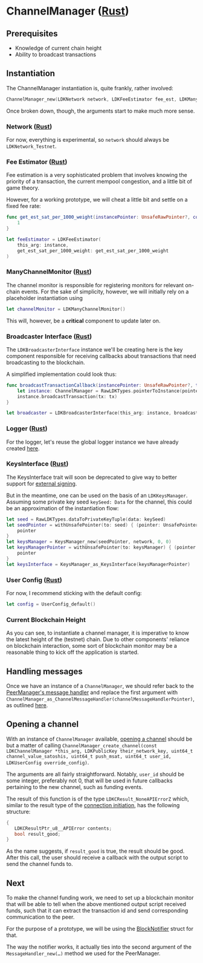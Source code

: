 # ChannelManager ([Rust](https://docs.rs/lightning/0.0.11/lightning/ln/channelmanager/index.html))

## Prerequisites

* Knowledge of current chain height
* Ability to broadcast transactions

## Instantiation

The ChannelManager instantiation is, quite frankly, rather involved:

```c
ChannelManager_new(LDKNetwork network, LDKFeeEstimator fee_est, LDKManyChannelMonitor monitor, LDKBroadcasterInterface tx_broadcaster, LDKLogger logger, LDKKeysInterface keys_manager, LDKUserConfig config, uintptr_t current_blockchain_height)
```

Once broken down, though, the arguments start to make much more sense.

### Network ([Rust](https://docs.rs/bitcoin/0.21.0/bitcoin/network/constants/enum.Network.html))

For now, everything is experimental, so `network` should always be `LDKNetwork_Testnet`.

### Fee Estimator ([Rust](https://docs.rs/lightning/0.0.11/lightning/chain/chaininterface/trait.FeeEstimator.html))

Fee estimation is a very sophisticated problem that involves knowing the priority of a transaction,
the current mempool congestion, and a little bit of game theory.

However, for a working prototype, we will cheat a little bit and settle on a fixed fee rate:

```swift
func get_est_sat_per_1000_weight(instancePointer: UnsafeRawPointer?, confirmationTarget: LDKConfirmationTarget) -> UInt64 {
    1
}

let feeEstimator = LDKFeeEstimator(
    this_arg: instance,
    get_est_sat_per_1000_weight: get_est_sat_per_1000_weight
)
```

### ManyChannelMonitor ([Rust](https://docs.rs/lightning/0.0.11/lightning/ln/channelmonitor/trait.ManyChannelMonitor.html))

The channel monitor is responsible for registering monitors for relevant on-chain events. For the
sake of simplicity, however, we will initially rely on a placeholder instantiation using

```swift
let channelMonitor = LDKManyChannelMonitor()
``` 

This will, however, be a **critical** component to update later on.

### Broadcaster Interface ([Rust](https://docs.rs/lightning/0.0.11/lightning/chain/chaininterface/trait.BroadcasterInterface.html))

The `LDKBroadcasterInterface` instance we'll be creating here is the key component responsible
for receiving callbacks about transactions that need broadcasting to the blockchain.

A simplified implementation could look thus:

```swift
func broadcastTransactionCallback(instancePointer: UnsafeRawPointer?, tx: LDKTransaction) -> Void {
    let instance: ChannelManager = RawLDKTypes.pointerToInstance(pointer: instancePointer!)
    instance.broadcastTransaction(tx: tx)
}

let broadcaster = LDKBroadcasterInterface(this_arg: instance, broadcast_transaction: broadcastTransactionCallback)
```

### Logger ([Rust](https://docs.rs/lightning/0.0.11/lightning/util/logger/trait.Logger.html))

For the logger, let's reuse the global logger instance we have already created [here](PeerManager.md#logger-rust).

### KeysInterface ([Rust](https://docs.rs/lightning/0.0.11/lightning/chain/keysinterface/trait.KeysInterface.html))

The KeysInterface trait will soon be deprecated to give way to better support for [external signing](README.md#signing).

But in the meantime, one can be used on the basis of an `LDKKeysManager`. Assuming some private
key seed `keySeed: Data` for the channel, this could be an approximation of the instantiation flow:

```swift
let seed = RawLDKTypes.dataToPrivateKeyTuple(data: keySeed)
let seedPointer = withUnsafePointer(to: seed) { (pointer: UnsafePointer<RawLDKTypes.SecretKey>) in
    pointer
}
let keysManager = KeysManager_new(seedPointer, network, 0, 0)
let keysManagerPointer = withUnsafePointer(to: keysManager) { (pointer: UnsafePointer<LDKKeysManager>) in
    pointer
}
let keysInterface = KeysManager_as_KeysInterface(keysManagerPointer)
```

### User Config ([Rust](https://docs.rs/lightning/0.0.11/lightning/util/config/struct.UserConfig.html))

For now, I recommend sticking with the default config:

```swift
let config = UserConfig_default()
```

### Current Blockchain Height

As you can see, to instantiate a channel manager, it is imperative to know the latest height of the (testnet)
chain. Due to other components' reliance on blockchain interaction, some sort of blockchain monitor may be
a reasonable thing to kick off the application is started. 

## Handling messages

Once we have an instance of a `ChannelManager`, we should refer back to the [PeerManager's message handler](PeerManager.md#message-handler-rust)
and replace the first argument with `ChannelManager_as_ChannelMessageHandler(channelMessageHandlerPointer)`,
as outlined [here](PeerManager.md#next).

## Opening a channel

With an instance of `ChannelManager` available, [opening a channel](https://docs.rs/lightning/0.0.11/lightning/ln/channelmanager/struct.ChannelManager.html#method.create_channel) should be but a matter of calling
`ChannelManager_create_channel(const LDKChannelManager *this_arg, LDKPublicKey their_network_key, uint64_t channel_value_satoshis, uint64_t push_msat, uint64_t user_id, LDKUserConfig override_config)`.

The arguments are all fairly straightforward. Notably, `user_id` should be some integer, preferably not 0, that
will be used in future callbacks pertaining to the new channel, such as funding events.

The result of this function is of the type `LDKCResult_NoneAPIErrorZ` which, similar to the result type
of the [connection initiation](PeerManager.md#first-message), has the following structure:

```c
{
   LDKCResultPtr_u8__APIError contents;
   bool result_good;
}
```

As the name suggests, if `result_good` is true, the result should be good. After this call, the user should receive
a callback with the output script to send the channel funds to.

## Next

To make the channel funding work, we need to set up a blockchain monitor that will be able to tell when
the above mentioned output script received funds, such that it can extract the transaction id and send
corresponding communication to the peer.

For the purpose of a prototype, we will be using the [BlockNotifier](BlockNotifier.md) struct for that.

The way the notifier works, it actually ties into the second argument of the `MessageHandler_new(…)`
method we used for the PeerManager.
